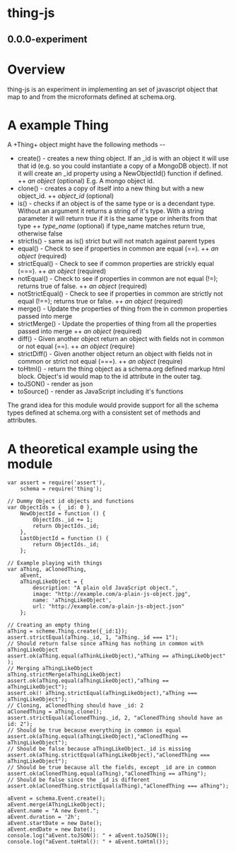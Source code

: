 thing-js
========
0.0.0-experiment
----------------

# Overview

thing-js is an experiment in implementing an set of javascript object that map to and from the microformats defined at schema.org.

# A example Thing

A +Thing+ object might have the following methods --

* create() - creates a new thing object. If an _id is with an object it will use that id (e.g. so you could instantiate a copy of a MongoDB object). If not it will create an _id property using a NewObjectId() function if defined.
++ _an object_ (optional) E.g. A mongo object id.
* clone() - creates a copy of itself into a new thing but with a new object_id.
++ _object_id_ (optional)
* is() - checks if an object is of the same type or is a decendant type. Without an argument it returns a string of it's type. With a string parameter it will return true if it is the same type or inherits from that type
++ _type_name_ (optional) if type_name matches return true, otherwise false
* strictIs() - same as is() strict but will not match against parent types
* equal() - Check to see if properties in common are equal (==).
++ _an object_ (required)
* strictEqual() - Check to see if common properties are strickly equal (===).
++ _an object_ (required)
* notEqual() - Check to see if properties in common are not equal (!=); returns true of false.
++ _an object_ (required)
* notStrictEqual() - Check to see if properties in common are strictly not equal (!==); returns true or false.
++ _an object_ (required)
* merge() - Update the properties of thing from the in common properties passed into merge
* strictMerge() - Update the properties of thing from all the properties passed into merge
++ _an object_ (required)
* diff() - Given another object return an object with fields not in common or not equal (==).
++ _an object_ (require)
* strictDiff() - Given another object return an object with fields not in common or strict not equal (===).
++ _an object_ (require)
* toHtml() - return the thing object as a schema.org defined markup html block. Object's id would map to the id attribute in the outer tag.
* toJSON() - render as json
* toSource() - render as JavaScript including it's functions

The grand idea for this module would provide support for all the schema types defined at schema.org with a consistent set of methods and attributes.

# A theoretical example using the module

    var assert = require('assert'),
    	schema = require('thing');
    
    // Dummy Object id objects and functions
    var ObjectIds = { _id: 0 },
    	NewObjectId = function () {
    		ObjectIds._id += 1;
    		return ObjectIds._id;
    	},
    	LastObjectId = function () {
    		return ObjectIds._id;
    	};

	// Example playing with things
    var aThing, aClonedThing,
    	aEvent, 
    	aThingLikeObject = {
    		description: "A plain old JavaScript object.",
			image: "http://example.com/a-plain-js-object.jpg",
			name: 'aThingLikeObject',
			url: "http://example.com/a-plain-js-object.json"
    	};
    
    // Creating an empty thing
    aThing = scheme.Thing.create({_id:1});
    assert.strictEqual(aThing._id, 1, "aThing._id === 1");
    // Should return false since aThing has nothing in common with aThingLikeObject
    assert.ok(aThing.equal(aThinkLikeObject),"aThing == aThingLikeObject" );
    // Merging aThingLikeObject
    aThing.strictMerge(aThingLikeObject)
    assert.ok(aThing.equal(aThingLikeObject),"aThing == aThingLikeObject");
    assert.ok(! aThing.strictEqual(aThingLikeObject),"aThing === aThingLikeObject");
    // Cloning, aClonedThing should have _id: 2
    aClonedThing = aThing.clone();
    assert.strictEqual(aClonedThing._id, 2, "aClonedThing should have an id: 2");
    // Should be true because everything in common is equal
    assert.ok(aThing.equal(aThingLikeObject),"aClonedThing == aThingLikeObject");
    // Should be false because aThingLikeObject._id is missing
    assert.ok(aThing.strictEqual(aThingLikeObject),"aClonedThing === aThingLikeObject");
    // Should be true because all the fields, except _id are in common
    assert.ok(aClonedThing.equal(aThing),"aClonedThing == aThing");
    // Should be false since the _id is different
    assert.ok(aClonedThing.strictEqual(aThing),"aClonedThing === aThing");

 	aEvent = schema.Event.create();
 	aEvent.merge(AThingLikeObject);
 	aEvent.name = "A new Event.";
 	aEvent.duration = '2h';
 	aEvent.startDate = new Date();
 	aEvent.endDate = new Date();
 	console.log("aEvent.toJSON(): " + aEvent.toJSON());
 	console.log("aEvent.toHtml(): " + aEvent.toHtml());

	
    
    